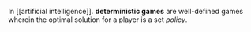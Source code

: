 In [[artificial intelligence]]. **deterministic games** are well-defined games wherein the optimal solution for a player is a set *policy*.


